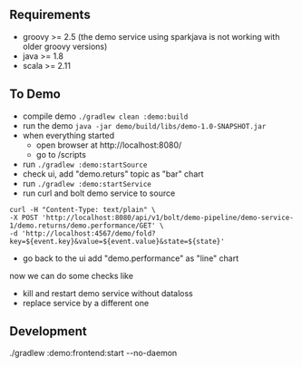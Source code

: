 ## Requirements
* groovy >= 2.5 (the demo service using sparkjava is not working with older groovy versions)
* java >= 1.8
* scala >= 2.11 

## To Demo
* compile demo `./gradlew clean :demo:build` 
* run the demo `java -jar demo/build/libs/demo-1.0-SNAPSHOT.jar`
* when everything started 
    * open browser at http://localhost:8080/
    * go to /scripts
* run `./gradlew :demo:startSource`
* check ui, add "demo.returs" topic as "bar" chart
* run `./gradlew :demo:startService`
* run curl and bolt demo service to source
```
curl -H "Content-Type: text/plain" \
-X POST 'http://localhost:8080/api/v1/bolt/demo-pipeline/demo-service-1/demo.returns/demo.performance/GET' \
-d 'http://localhost:4567/demo/fold?key=${event.key}&value=${event.value}&state=${state}'
```
* go back to the ui add "demo.performance" as "line" chart

now we can do some checks like 
* kill and restart demo service without dataloss
* replace service by a different one

## Development
./gradlew :demo:frontend:start --no-daemon
